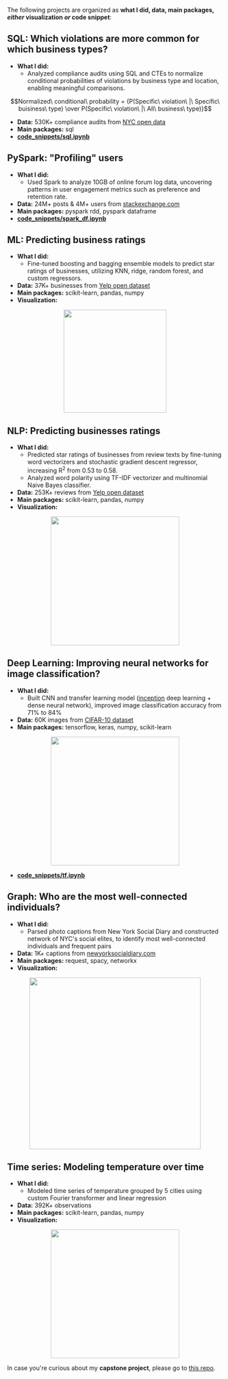 The following projects are organized as **what I did, data, main packages, *either* visualization *or* code snippet**:

## SQL: Which violations are more common for which business types?
- **What I did:**
  - Analyzed compliance audits using SQL and CTEs to normalize conditional probabilities of violations by business type and location, enabling meaningful comparisons.
```math
Normalized\ conditional\ probability = {P(Specific\ violation\ |\ Specific\ buisiness\ type) \over P(Specific\ violation\ |\ All\ business\ type)}
```
- **Data:** 530K+ compliance audits from [NYC open data](https://data.cityofnewyork.us/Health/DOHMH-New-York-City-Restaurant-Inspection-Results/43nn-pn8j/about_data)
- **Main packages:** sql
- **[code_snippets/sql.ipynb](https://github.com/LisiWang/data_science_projects/blob/d722d2419d4b134fcea73a30fda018c8e259aa59/code_snippets/sql.ipynb)**

## PySpark: "Profiling" users
- **What I did:**
  - Used Spark to analyze 10GB of online forum log data, uncovering patterns in user engagement metrics such as preference and retention rate.
- **Data:** 24M+ posts & 4M+ users from [stackexchange.com](https://archive.org/details/stackexchange)
- **Main packages:** pyspark rdd, pyspark dataframe
- **[code_snippets/spark_df.ipynb](https://github.com/LisiWang/data_science_projects/blob/d722d2419d4b134fcea73a30fda018c8e259aa59/code_snippets/spark_df.ipynb)**

## ML: Predicting business ratings
- **What I did:**
  - Fine-tuned boosting and bagging ensemble models to predict star ratings of businesses, utilizing KNN, ridge, random forest, and custom regressors.
- **Data:** 37K+ businesses from [Yelp open dataset](https://www.yelp.com/dataset)
- **Main packages:** scikit-learn, pandas, numpy
- **Visualization:**
<p align="center">
<img src="https://github.com/LisiWang/tdi_weekly_projects/blob/114b06a0068ce0a84d3275d9c6f41798e95e7f0b/visualizations/ml.png" height="240">
</p>

## NLP: Predicting businesses ratings
- **What I did:**
  - Predicted star ratings of businesses from review texts by fine-tuning word vectorizers and stochastic gradient descent regressor, increasing R<sup>2</sup> from 0.53 to 0.58.
  - Analyzed word polarity using TF-IDF vectorizer and multinomial Naive Bayes classifier.
- **Data:** 253K+ reviews from [Yelp open dataset](https://www.yelp.com/dataset)
- **Main packages:** scikit-learn, pandas, numpy
- **Visualization:**
<p align="center">
<img src="https://github.com/LisiWang/tdi_weekly_projects/blob/114b06a0068ce0a84d3275d9c6f41798e95e7f0b/visualizations/nlp.png" height="300">
</p>

## Deep Learning: Improving neural networks for image classification?
- **What I did:**
  - Built CNN and transfer learning model ([inception](https://github.com/tensorflow/tpu/tree/906be5267106a72d51d682d6fda15210118840cf/models/experimental/inception) deep learning + dense neural network), improved image classification accuracy from 71% to 84%
- **Data:** 60K images from [CIFAR-10 dataset](https://www.cs.toronto.edu/~kriz/cifar.html)
- **Main packages:** tensorflow, keras, numpy, scikit-learn
<p align="center">
<img src="https://github.com/LisiWang/tdi_weekly_projects/blob/114b06a0068ce0a84d3275d9c6f41798e95e7f0b/visualizations/tf.png" height="300">
</p>

- **[code_snippets/tf.ipynb](https://github.com/LisiWang/data_science_projects/blob/d722d2419d4b134fcea73a30fda018c8e259aa59/code_snippets/tf.ipynb)**

## Graph: Who are the most well-connected individuals?
- **What I did:**
  - Parsed photo captions from New York Social Diary and constructed network of NYC's social elites, to identify most well-connected individuals and frequent pairs
- **Data:** 1K+ captions from [newyorksocialdiary.com](https://www.newyorksocialdiary.com/)
- **Main packages:** request, spacy, networkx
- **Visualization:**
<p align="center">
<img src="https://github.com/LisiWang/tdi_weekly_projects/blob/114b06a0068ce0a84d3275d9c6f41798e95e7f0b/visualizations/graph.png" height="400">
</p>

## Time series: Modeling temperature over time
- **What I did:**
  - Modeled time series of temperature grouped by 5 cities using custom Fourier transformer and linear regression
- **Data:** 392K+ observations
- **Main packages:** scikit-learn, pandas, numpy
- **Visualization:**
<p align="center">
<img src="https://github.com/LisiWang/tdi_weekly_projects/blob/114b06a0068ce0a84d3275d9c6f41798e95e7f0b/visualizations/ts.png" height="300">
</p>

In case you're curious about my **capstone project**, please go to [this repo](https://github.com/LisiWang/tdi_capstone_project.git).
